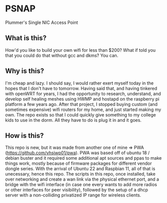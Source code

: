 # PSNAP
Plummer's Single NIC Access Point

## What is this?
How'd you like to build your own wifi for less than $200?  What if told you that you could do that without gcc and dkms?  You can.

## Why is this?
I'm cheap and lazy.  I should say, I would rather exert myself today in the hopes that I don't have to tomorrow.  Having said that, and having tinkered with openWRT for years, I had the opportunity to research, understand, and develop self healing meshes using HWMP and hostapd on the raspberry pi platform a few years ago.  After that project, I stopped buying custom (and sometimes expensive) wifi routers for my home, and just started making my own.  The repo exists so that I could quickly give something to my college kids to use in the dorm.  All they have to do is plug it in and it goes.

## How is this?
This repo is new, but it was made from another one of mine => PWA (https://github.com/vhsjwp01/pwa).  PWA was based off of ubuntu 18 / debian buster and it required some additional apt sources and ppas to make things work, mostly because of firmware packages for different vendor dongle series.  With the arrival of Ubuntu 22 and Raspbian 11, all of that is unecessary, hence this repo.  The scripts in this repo, once installed, take over networking and create a wan link via the physical ethernet port, and a bridge with the wifi interface (in case one every wants to add more radios or other interfaces for peer visibility), followed by the setup of a dhcp server with a non-colliding privatized IP range for wireless clients.
